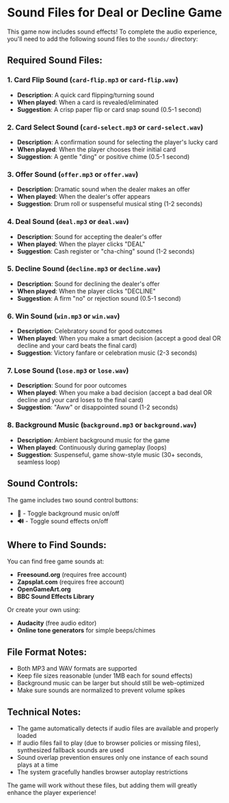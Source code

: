 # Sound Files for Deal or Decline Game

This game now includes sound effects! To complete the audio experience, you'll need to add the following sound files to the `sounds/` directory:

## Required Sound Files:

### 1. Card Flip Sound (`card-flip.mp3` or `card-flip.wav`)
- **Description**: A quick card flipping/turning sound
- **When played**: When a card is revealed/eliminated
- **Suggestion**: A crisp paper flip or card snap sound (0.5-1 second)

### 2. Card Select Sound (`card-select.mp3` or `card-select.wav`)
- **Description**: A confirmation sound for selecting the player's lucky card
- **When played**: When the player chooses their initial card
- **Suggestion**: A gentle "ding" or positive chime (0.5-1 second)

### 3. Offer Sound (`offer.mp3` or `offer.wav`)
- **Description**: Dramatic sound when the dealer makes an offer
- **When played**: When the dealer's offer appears
- **Suggestion**: Drum roll or suspenseful musical sting (1-2 seconds)

### 4. Deal Sound (`deal.mp3` or `deal.wav`)
- **Description**: Sound for accepting the dealer's offer
- **When played**: When the player clicks "DEAL"
- **Suggestion**: Cash register or "cha-ching" sound (1-2 seconds)

### 5. Decline Sound (`decline.mp3` or `decline.wav`)
- **Description**: Sound for declining the dealer's offer
- **When played**: When the player clicks "DECLINE"
- **Suggestion**: A firm "no" or rejection sound (0.5-1 second)

### 6. Win Sound (`win.mp3` or `win.wav`)
- **Description**: Celebratory sound for good outcomes
- **When played**: When you make a smart decision (accept a good deal OR decline and your card beats the final card)
- **Suggestion**: Victory fanfare or celebration music (2-3 seconds)

### 7. Lose Sound (`lose.mp3` or `lose.wav`)
- **Description**: Sound for poor outcomes  
- **When played**: When you make a bad decision (accept a bad deal OR decline and your card loses to the final card)
- **Suggestion**: "Aww" or disappointed sound (1-2 seconds)

### 8. Background Music (`background.mp3` or `background.wav`)
- **Description**: Ambient background music for the game
- **When played**: Continuously during gameplay (loops)
- **Suggestion**: Suspenseful, game show-style music (30+ seconds, seamless loop)

## Sound Controls:

The game includes two sound control buttons:
- **🎵** - Toggle background music on/off
- **🔊** - Toggle sound effects on/off

## Where to Find Sounds:

You can find free game sounds at:
- **Freesound.org** (requires free account)
- **Zapsplat.com** (requires free account)
- **OpenGameArt.org**
- **BBC Sound Effects Library**

Or create your own using:
- **Audacity** (free audio editor)
- **Online tone generators** for simple beeps/chimes

## File Format Notes:

- Both MP3 and WAV formats are supported
- Keep file sizes reasonable (under 1MB each for sound effects)
- Background music can be larger but should still be web-optimized
- Make sure sounds are normalized to prevent volume spikes

## Technical Notes:

- The game automatically detects if audio files are available and properly loaded
- If audio files fail to play (due to browser policies or missing files), synthesized fallback sounds are used
- Sound overlap prevention ensures only one instance of each sound plays at a time
- The system gracefully handles browser autoplay restrictions

The game will work without these files, but adding them will greatly enhance the player experience!
